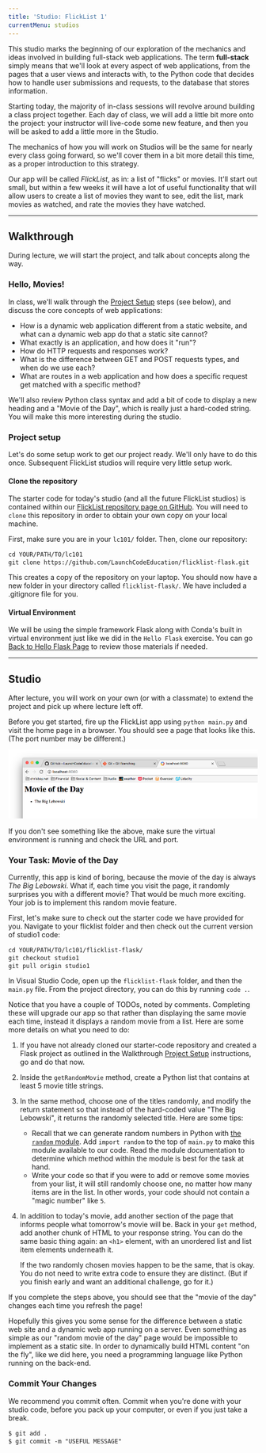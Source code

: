 ```yaml
---
title: 'Studio: FlickList 1'
currentMenu: studios
---
```



This studio marks the beginning of our exploration of the mechanics and ideas involved in building full-stack web applications. The term **full-stack** simply means that we'll look at every aspect of web applications, from the pages that a user views and interacts with, to the Python code that decides how to handle user submissions and requests, to the database that stores information.

Starting today, the majority of in-class sessions will revolve around building a class project together. Each day of class, we will add a little bit more onto the project: your instructor will live-code some new feature, and then you will be asked to add a little more in the Studio.

The mechanics of how you will work on Studios will be the same for nearly every class going forward, so we'll cover them in a bit more detail this time, as a proper introduction to this strategy.

Our app will be called *FlickList*, as in: a list of "flicks" or movies. It'll start out small, but within a few weeks it will have a lot of useful functionality that will allow users to create a list of movies they want to see, edit the list, mark movies as watched, and rate the movies they have watched.

---

## Walkthrough

During lecture, we will start the project, and talk about concepts along the way.

### Hello, Movies!

In class, we'll walk through the [Project Setup](#project-setup) steps (see below), and discuss the core concepts of web applications:
* How is a dynamic web application different from a static website, and what can a dynamic web app do that a static site cannot?
* What exactly is an application, and how does it "run"?
* How do HTTP requests and responses work?
* What is the difference between GET and POST requests types, and when do we use each?
* What are routes in a web application and how does a specific request get matched with a specific method?

We'll also review Python class syntax and add a bit of code to display a new heading and a "Movie of the Day", which is really just a hard-coded string. You will make this more interesting during the studio.


### Project setup

Let's do some setup work to get our project ready. We'll only have to do this once. Subsequent FlickList studios will require very little setup work.

#### Clone the repository

The starter code for today's studio (and all the future FlickList studios) is contained within our [FlickList repository page on GitHub](https://github.com/LaunchCodeEducation/flicklist-flask). You will need to `clone` this repository in order to obtain your own copy on your local machine.

First, make sure you are in your `lc101/` folder. Then, clone our repository:

```nohighlight
cd YOUR/PATH/TO/lc101
git clone https://github.com/LaunchCodeEducation/flicklist-flask.git
```

This creates a copy of the repository on your laptop. You should now have a new folder in your directory called `flicklist-flask/`. We have included a .gitignore file for you.


#### Virtual Environment

We will be using the simple framework Flask along with Conda's built in virtual environment just like we did in the `Hello Flask` exercise. You can go [Back to Hello Flask Page](../../../tutorials/hello-flask/) to review those materials if needed.

---

## Studio

After lecture, you will work on your own (or with a classmate) to extend the project and pick up where lecture left off.

Before you get started, fire up the FlickList app using `python main.py` and visit the home page in a browser. You should see a page that looks like this. (The port number may be different.)

![Walkthrough 1 Solution in Browser](walkthrough1-flicklist.png)

If you don't see something like the above, make sure the virtual environment is running and check the URL and port.

### Your Task: Movie of the Day

Currently, this app is kind of boring, because the movie of the day is always *The Big Lebowski*. What if, each time you visit the page, it randomly surprises you with a different movie? That would be much more exciting. Your job is to implement this random movie feature.

First, let's make sure to check out the starter code we have provided for you. Navigate to your flicklist folder and then check out the current version of studio1 code:

```nohighlight
cd YOUR/PATH/TO/lc101/flicklist-flask/
git checkout studio1
git pull origin studio1
```

In Visual Studio Code, open up the `flicklist-flask` folder, and then the `main.py` file. From the project directory, you can do this by running `code .`.

Notice that you have a couple of TODOs, noted by comments. Completing these will upgrade our app so that rather than displaying the same movie each time, instead it displays a random movie from a list. Here are some more details on what you need to do:

1. If you have not already cloned our starter-code repository and created a Flask project as outlined in the Walkthrough [Project Setup](#project-setup) instructions, go and do that now.

2. Inside the `getRandomMovie` method, create a Python list that contains at least 5 movie title strings.

3. In the same method, choose one of the titles randomly, and modify the return statement so that instead of the hard-coded value "The Big Lebowski", it returns the randomly selected title. Here are some tips:
    * Recall that we can generate random numbers in Python with [the `random` module](https://docs.python.org/3.6/library/random.html). Add `import random` to the top of `main.py` to make this module available to our code. Read the module documentation to determine which method within the module is best for the task at hand.
    * Write your code so that if you were to add or remove some movies from your list, it will still randomly choose one, no matter how many items are in the list. In other words, your code should not contain a "magic number" like `5`.

4. In addition to today's movie, add another section of the page that informs people what tomorrow's movie will be. Back in your `get` method, add another chunk of HTML to your response string. You can do the same basic thing again: an `<h1>` element, with an unordered list and list item elements underneath it.

    If the two randomly chosen movies happen to be the same, that is okay. You do not need to write extra code to ensure they are distinct. (But if you finish early and want an additional challenge, go for it.)

If you complete the steps above, you should see that the "movie of the day" changes each time you refresh the page!

Hopefully this gives you some sense for the difference between a static web site and a dynamic web app running on a server. Even something as simple as our "random movie of the day" page would be impossible to implement as a static site. In order to dynamically build HTML content "on the fly", like we did here, you need a programming language like Python running on the back-end.

### Commit Your Changes

We recommend you commit often. Commit when you're done with your studio code, before you pack up your computer, or even if you just take a break.

```nohighlight
$ git add .
$ git commit -m "USEFUL MESSAGE"
```
